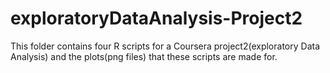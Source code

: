 # exploratoryDataAnalysis-Project2

This folder contains four R scripts for a Coursera project2(exploratory Data Analysis) and the plots(png files) that these scripts are made for.
